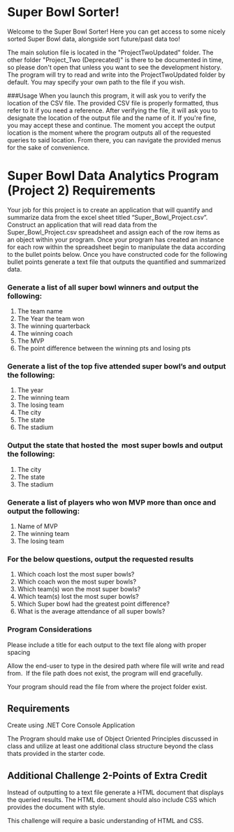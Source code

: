 # Super Bowl Sorter!

Welcome to the Super Bowl Sorter! Here you can get access to some nicely sorted Super Bowl data, alongside sort future/past data too!

The main solution file is located in the "ProjectTwoUpdated" folder. The other folder "Project_Two (Deprecated)" is there to be documented in time, so please don't open that unless you want to see the development history.
The program will try to read and write into the ProjectTwoUpdated folder by default. You may specify your own path to the file if you wish.

###Usage
When you launch this program, it will ask you to verify the location of the CSV file. The provided CSV file is properly formatted, thus refer to it if you need a reference.
After verifying the file, it will ask you to designate the location of the output file and the name of it. If you're fine, you may accept these and continue.
The moment you accept the output location is the moment where the program outputs all of the requested queries to said location. From there, you can navigate the provided menus for the sake of convenience.


# Super Bowl Data Analytics Program (Project 2) Requirements

Your job for this project is to create an application that will quantify and summarize data from the excel sheet titled “Super_Bowl_Project.csv”.  Construct an application that will read data from the Super_Bowl_Project.csv spreadsheet and assign each of the row items as an object within your program.  Once your program has created an instance for each row within the spreadsheet begin to manipulate the data according to the bullet points below.  Once you have constructed code for the following bullet points generate a text file that outputs the quantified and summarized data.

### Generate a list of all super bowl winners and output the following:

1. The team name
2. The Year the team won
3. The winning quarterback
4. The winning coach
5. The MVP
6. The point difference between the winning pts and losing pts


### Generate a list of the top five attended super bowl’s and output the following:

1. The year
2. The winning team
3. The losing team
4. The city
5. The state
6. The stadium

### Output the state that hosted the  most super bowls and output the following:

1. The city
2. The state
3. The stadium

### Generate a list of players who won MVP more than once and output the following:

1. Name of MVP
2. The winning team
3. The losing team

### For the below questions, output the requested results

1. Which coach lost the most super bowls?
2. Which coach won the most super bowls?
3. Which team(s) won the most super bowls?
4. Which team(s) lost the most super bowls?
5. Which Super bowl had the greatest point difference?
6. What is the average attendance of all super bowls?

### Program Considerations

Please include a title for each output to the text file along with proper spacing

Allow the end-user to type in the desired path where file will write and read from.  If the file path does not exist, the program will end gracefully.

Your program should read the file from where the project folder exist.

## Requirements

Create using .NET Core Console Application

The Program should make use of Object Oriented Principles discussed in class and utilize at least one additional class structure beyond the class thats provided in the starter code.



## Additional Challenge 2-Points of Extra Credit
Instead of outputting to a text file generate a HTML document that displays the queried results.  The HTML document should also include CSS which provides the document with style.

This challenge will require a basic understanding of HTML and CSS.

